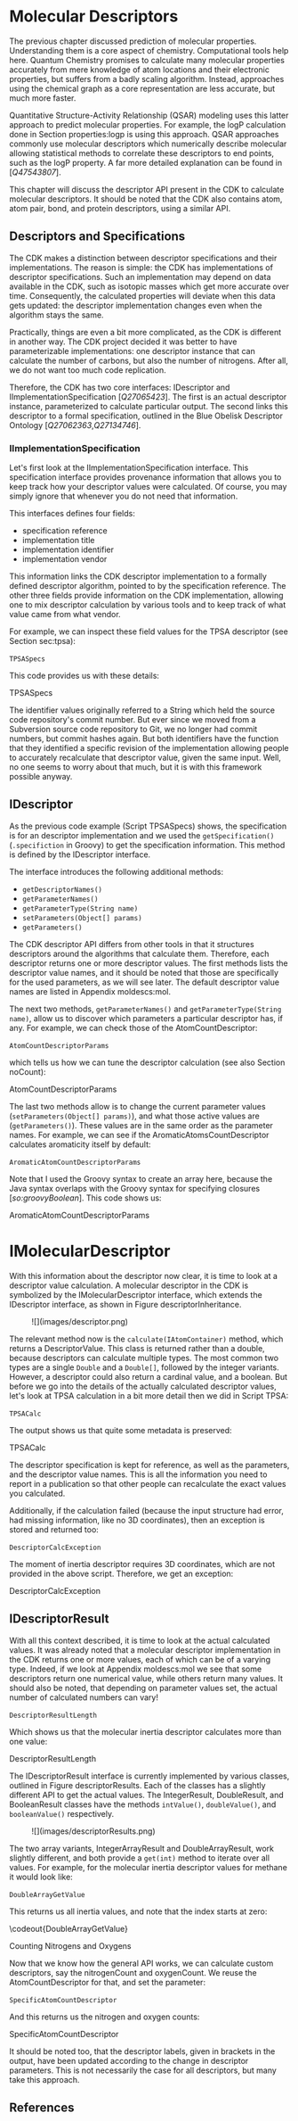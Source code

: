 # Molecular Descriptors

The previous chapter discussed prediction of molecular properties. Understanding
them is a core aspect of chemistry. Computational tools help here. Quantum
Chemistry promises to calculate many molecular properties accurately from
mere knowledge of atom locations and their electronic properties, but suffers
from a badly scaling algorithm. Instead, approaches using the chemical graph
as a core representation are less accurate, but much more faster.

Quantitative Structure-Activity Relationship (<topic>QSAR</topic>) modeling uses this latter
approach to predict molecular properties. For example, the logP calculation
done in Section <xref>properties:logp</xref> is using this approach. QSAR
approaches commonly use <topic>molecular descriptors</topic> which numerically
describe molecular allowing statistical methods to correlate these descriptors
to end points, such as the logP property. A far more detailed explanation
can be found in [<cite>Q47543807</cite>].

This chapter will discuss the descriptor API present in the CDK to calculate
molecular descriptors. It should be noted that the CDK also contains atom,
atom pair, bond, and protein descriptors, using a similar API.

## Descriptors and Specifications

The CDK makes a distinction between descriptor specifications and their
implementations. The reason is simple: the CDK has implementations of
descriptor specifications. Such an implementation may depend on data
available in the CDK, such as isotopic masses which get more accurate
over time. Consequently, the calculated properties will deviate when
this data gets updated: the descriptor implementation changes even when
the algorithm stays the same.

Practically, things are even a bit more complicated, as the CDK is
different in another way. The CDK project decided it was better to have
parameterizable implementations: one descriptor instance that can calculate
the number of carbons, but also the number of nitrogens. After all,
we do not want too much code replication.

Therefore, the CDK has two core interfaces: IDescriptor and
IImplementationSpecification [<cite>Q27065423</cite>]. The first is an actual
descriptor instance,
parameterized to calculate particular output. The second links this
descriptor to a formal specification, outlined in the Blue Obelisk
Descriptor Ontology [<cite>Q27062363</cite>,<cite>Q27134746</cite>].

### IImplementationSpecification

Let's first look at the <class type="topic">IImplementationSpecification</class> interface.
This <topic>specification</topic> interface provides provenance information that allows you to keep
track how your descriptor values were calculated. Of course, you may
simply ignore that whenever you do not need that information.

This interfaces defines four fields:
* specification reference
* implementation title
* implementation identifier
* implementation vendor

This information links the CDK descriptor implementation to a formally
defined descriptor algorithm, pointed to by the specification reference.
The other three fields provide information on the CDK implementation,
allowing one to mix descriptor calculation by various tools and to keep
track of what value came from what vendor.

For example, we can inspect these field values for the TPSA descriptor
(see Section <xref>sec:tpsa</xref>):

<code>TPSASpecs</code>

This code provides us with these details:

<out>TPSASpecs</out>

The identifier values originally referred to a String which held the
source code repository's commit number. But ever since we moved from
a Subversion source code repository to Git, we no longer had commit
numbers, but commit hashes again. But both identifiers have the
function that they identified a specific revision of the implementation
allowing people to accurately recalculate that descriptor value,
given the same input. Well, no one seems to worry about that much,
but it is with this framework possible anyway.

## IDescriptor

As the previous code example (Script <xref>TPSASpecs</xref>) shows, the
specification is for an descriptor implementation and we used
the `getSpecification()` (`.specifiction` in Groovy)
to get the specification information. This method is defined by
the <class type="topic">IDescriptor</class> interface.

The interface introduces the following additional methods:
* `getDescriptorNames()`
* `getParameterNames()`
* `getParameterType(String name)`
* `setParameters(Object[] params)`
* `getParameters()`

The CDK descriptor API differs from other tools in that it structures descriptors
around the algorithms that calculate them. Therefore, each descriptor returns one
or more descriptor values. The first methods lists the descriptor value names, and
it should be noted that those are specifically for the used <topic>parameters</topic>, as we will
see later. The default descriptor value names are listed in Appendix <xref>moldescs:mol</xref>.

The next two methods, `getParameterNames()` and `getParameterType(String name)`,
allow us to discover which parameters a particular descriptor has, if any. For example,
we can check those of the <class>AtomCountDescriptor</class>:

<code>AtomCountDescriptorParams</code>

which tells us how we can tune the descriptor calculation (see also Section <xref>noCount</xref>):

<out>AtomCountDescriptorParams</out>

The last two methods allow is to change the current parameter values
(`setParameters(Object[] params)`), and what those active values are
(`getParameters()`). These values are in the same order as the parameter
names. For example, we can see if the <class>AromaticAtomsCountDescriptor</class> calculates
aromaticity itself by default:

<code>AromaticAtomCountDescriptorParams</code>

Note that I used the Groovy syntax to create an array here, because the Java syntax overlaps
with the Groovy syntax for specifying closures [<cite>so:groovyBoolean</cite>]. This code shows
us:

<out>AromaticAtomCountDescriptorParams</out>

# IMolecularDescriptor

With this information about the descriptor now clear, it is time to look at a descriptor
value calculation. A molecular descriptor in the CDK is symbolized by the
<class type="topic">IMolecularDescriptor</class> interface, which extends the <class>IDescriptor</class> interface,
as shown in Figure <xref>descriptorInheritance</xref>.

<figure label="descriptorInheritance" caption="The IDescriptor interface has a few derived interfaces, but only IMolecularDescriptor is shown here.">
![](images/descriptor.png) <br />
</figure>

The relevant method now is the `calculate(IAtomContainer)` method, which returns
a <class>DescriptorValue</class>. This class is returned rather than a double, because descriptors
can calculate multiple types. The most common two types are a single `Double` and
a `Double[]`, followed by the integer variants. However, a descriptor could also
return a cardinal value, and a boolean. But before we go into the details of the
actually calculated descriptor values, let's look at TPSA calculation in a bit more detail
then we did in Script <xref>TPSA</xref>:

<code>TPSACalc</code>

The output shows us that quite some metadata is preserved:

<out>TPSACalc</out>

The descriptor specification is kept for reference, as well as the parameters, and the
descriptor value names. This is all the information you need to report in a publication
so that other people can recalculate the exact values you calculated.

Additionally, if the calculation failed (because the input structure
had error, had missing information, like no 3D coordinates), then an <topic>exception</topic> is stored
and returned too:

<code>DescriptorCalcException</code>

The <topic>moment of inertia</topic> descriptor requires 3D coordinates, which are not provided
in the above script. Therefore, we get an exception:

<out>DescriptorCalcException</out>

## IDescriptorResult

With all this context described, it is time to look at the actual calculated values. It was
already noted that a molecular descriptor implementation in the CDK returns one or more values,
each of which can be of a varying type. Indeed, if we look at Appendix <xref>moldescs:mol</xref>
we see that some descriptors return one numerical value, while others return many values.
It should also be noted, that depending on parameter values set, the actual number of
calculated numbers can vary!

<code>DescriptorResultLength</code>

Which shows us that the molecular inertia descriptor calculates more than one value:

<out>DescriptorResultLength</out>

The <class type="topic">IDescriptorResult</class> interface is currently implemented by various classes,
outlined in Figure <xref>descriptorResults</xref>. Each of the classes has a slightly different
API to get the actual values. The <class type="topic">IntegerResult</class>, <class type="topic">DoubleResult</class>,
and <class type="topic">BooleanResult</class> classes have the methods `intValue()`,
`doubleValue()`, and `booleanValue()` respectively.

<figure label="descriptorResults" caption="The IDescriptorResults interface has several implementation, each wrapping calculated descriptor values.">
![](images/descriptorResults.png) <br />
</figure>

The two array variants, <class type="topic">IntegerArrayResult</class> and <class type="topic">DoubleArrayResult</class>,
work slightly different, and both provide a `get(int)` method to iterate over all
values. For example, for the molecular inertia descriptor values for methane it would
look like:

<code>DoubleArrayGetValue</code>

This returns us all inertia values, and note that the index starts at zero:

\codeout{DoubleArrayGetValue}

<section level="##" label="noCount">Counting Nitrogens and Oxygens</section>

Now that we know how the general API works, we can calculate custom descriptors, say the
nitrogenCount and oxygenCount. We reuse the <class>AtomCountDescriptor</class> for that, and
set the parameter:

<code>SpecificAtomCountDescriptor</code>

And this returns us the nitrogen and oxygen counts:

<out>SpecificAtomCountDescriptor</out>

It should be noted too, that the descriptor labels, given in brackets in the output,
have been updated according to the change in descriptor parameters. This is not necessarily
the case for all descriptors, but many take this approach.

## References

<references/>

